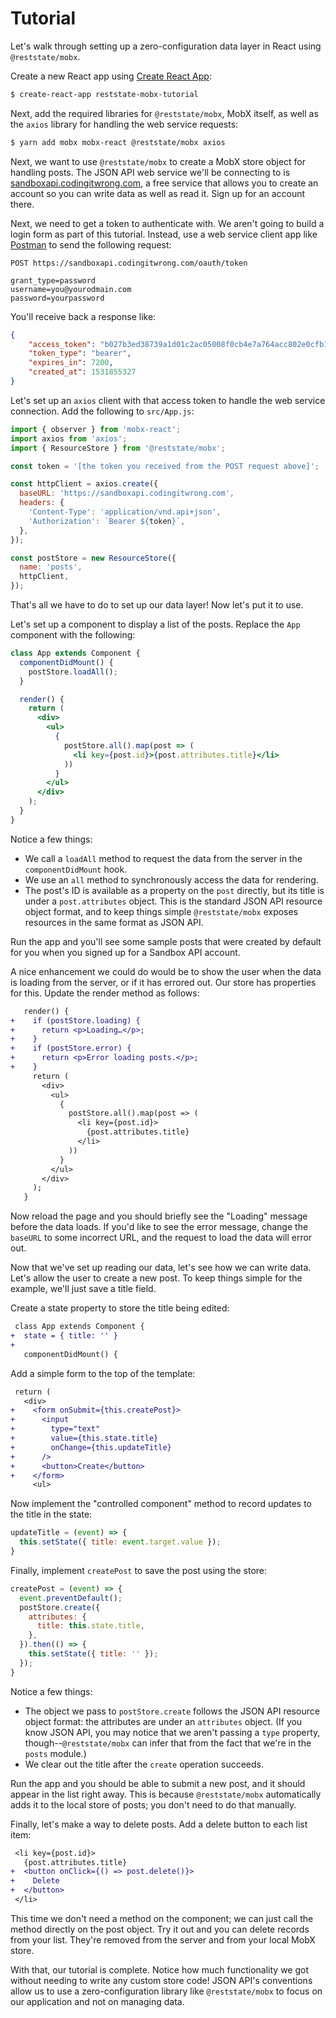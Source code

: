 # Tutorial

Let's walk through setting up a zero-configuration data layer in React using `@reststate/mobx`.

Create a new React app using [Create React App](https://github.com/facebook/create-react-app):

```sh
$ create-react-app reststate-mobx-tutorial
```

Next, add the required libraries for  `@reststate/mobx`, MobX itself, as well as the `axios` library for handling the web service requests:

```sh
$ yarn add mobx mobx-react @reststate/mobx axios
```

Next, we want to use `@reststate/mobx` to create a MobX store object for handling posts. The JSON API web service we'll be connecting to is [sandboxapi.codingitwrong.com](https://sandboxapi.codingitwrong.com/), a free service that allows you to create an account so you can write data as well as read it. Sign up for an account there.

Next, we need to get a token to authenticate with. We aren't going to build a login form as part of this tutorial. Instead, use a web service client app like [Postman](https://www.getpostman.com/) to send the following request:

```
POST https://sandboxapi.codingitwrong.com/oauth/token

grant_type=password
username=you@yourodmain.com
password=yourpassword
```

You'll receive back a response like:

```json
{
    "access_token": "b027b3ed38739a1d01c2ac05008f0cb4e7a764acc802e0cfb1e5bf1a4876597c",
    "token_type": "bearer",
    "expires_in": 7200,
    "created_at": 1531855327
}
```

Let's set up an `axios` client with that access token to handle the web service connection. Add the following to `src/App.js`:

```javascript
import { observer } from 'mobx-react';
import axios from 'axios';
import { ResourceStore } from '@reststate/mobx';

const token = '[the token you received from the POST request above]';

const httpClient = axios.create({
  baseURL: 'https://sandboxapi.codingitwrong.com',
  headers: {
    'Content-Type': 'application/vnd.api+json',
    'Authorization': `Bearer ${token}`,
  },
});

const postStore = new ResourceStore({
  name: 'posts',
  httpClient,
});
```

That's all we have to do to set up our data layer! Now let's put it to use.

Let's set up a component to display a list of the posts. Replace the `App` component with the following:

```jsx
class App extends Component {
  componentDidMount() {
    postStore.loadAll();
  }

  render() {
    return (
      <div>
        <ul>
          {
            postStore.all().map(post => (
              <li key={post.id}>{post.attributes.title}</li>
            ))
          }
        </ul>
      </div>
    );
  }
}
```

Notice a few things:

- We call a `loadAll` method to request the data from the server in the `componentDidMount` hook.
- We use an `all` method to synchronously access the data for rendering.
- The post's ID is available as a property on the `post` directly, but its title is under a `post.attributes` object. This is the standard JSON API resource object format, and to keep things simple `@reststate/mobx` exposes resources in the same format as JSON API.

Run the app and you'll see some sample posts that were created by default for you when you signed up for a Sandbox API account.

A nice enhancement we could do would be to show the user when the data is loading from the server, or if it has errored out. Our store has properties for this. Update the render method as follows:

```diff
   render() {
+    if (postStore.loading) {
+      return <p>Loading…</p>;
+    }
+    if (postStore.error) {
+      return <p>Error loading posts.</p>;
+    }
     return (
       <div>
         <ul>
           {
             postStore.all().map(post => (
               <li key={post.id}>
                 {post.attributes.title}
               </li>
             ))
           }
         </ul>
       </div>
     );
   }
```

Now reload the page and you should briefly see the "Loading" message before the data loads. If you'd like to see the error message, change the `baseURL` to some incorrect URL, and the request to load the data will error out.

Now that we've set up reading our data, let's see how we can write data. Let's allow the user to create a new post. To keep things simple for the example, we'll just save a title field.

Create a state property to store the title being edited:

```diff
 class App extends Component {
+  state = { title: '' }
+
   componentDidMount() {
```

Add a simple form to the top of the template:

```diff
 return (
   <div>
+    <form onSubmit={this.createPost}>
+      <input
+        type="text"
+        value={this.state.title}
+        onChange={this.updateTitle}
+      />
+      <button>Create</button>
+    </form>
     <ul>
```

Now implement the "controlled component" method to record updates to the title in the state:

```javascript
updateTitle = (event) => {
  this.setState({ title: event.target.value });
}
```

Finally, implement `createPost` to save the post using the store:

```javascript
createPost = (event) => {
  event.preventDefault();
  postStore.create({
    attributes: {
      title: this.state.title,
    },
  }).then(() => {
    this.setState({ title: '' });
  });
}
```

Notice a few things:

- The object we pass to `postStore.create` follows the JSON API resource object format: the attributes are under an `attributes` object. (If you know JSON API, you may notice that we aren't passing a `type` property, though--`@reststate/mobx` can infer that from the fact that we're in the `posts` module.)
- We clear out the title after the `create` operation succeeds.

Run the app and you should be able to submit a new post, and it should appear in the list right away. This is because `@reststate/mobx` automatically adds it to the local store of posts; you don't need to do that manually.

Finally, let's make a way to delete posts. Add a delete button to each list item:

```diff
 <li key={post.id}>
   {post.attributes.title}
+  <button onClick={() => post.delete()}>
+    Delete
+  </button>
 </li>
```

This time we don't need a method on the component; we can just call the method directly on the post object. Try it out and you can delete records from your list. They're removed from the server and from your local MobX store.

With that, our tutorial is complete. Notice how much functionality we got without needing to write any custom store code! JSON API's conventions allow us to use a zero-configuration library like `@reststate/mobx`  to focus on our application and not on managing data.
